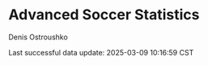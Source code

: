 # Advanced Soccer Statistics
Denis Ostroushko

<!-- gfm -->

Last successful data update: 2025-03-09 10:16:59 CST
